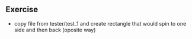 ## Exercise
- copy file from tester/test_1 and create rectangle that would spin to one side and then back (oposite way)